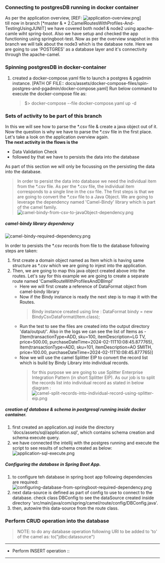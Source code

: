### Connecting to postgresDB running in docker container

As per the application overview, [REF: ![application-overview.png](..%2Fassets%2Fimages%2Fapplication-overview.png)]
<br>
till now in branch [*master & * 2.CamelRoutesWithProfiles-And-TestingUsingJUNIT] we have covered both node1 & node2 using apache-camle wiht spring-boot. Also we have setup and checked the app functioning using springboot-test.
Now as per the overview snapshot in this branch we will talk about the node3 which is the database note. Here we are going to use 'POSTGRES' as a database layer and it's connectivity through the apache-camel.

### Spinning postgresDB in docker-container
1. created a docker-compose.yaml file to launch a postgres & pgadmin instance. [PATH OF FILE:: docs/assets/docker-compose-files/spin-postgres-and-pgadmin/docker-compose.yaml]
   Run below command to execute the docker-compose file as: <br/>
   > $> docker-compose --file docker-compose.yaml up -d

### Sets of activity to be part of this branch
In this we will see how to parse the *.csv file & create a java object out of it. Now the question is why we have to parse the *.csv file in the first place. Let's take a look on the application overview again.   
<b>The next activity in the flows is the</b> 
 * Data Validation Check
 * followed by that we have to persists the data into the database

As part of this section we will only be focussing on the persisting the data into the database. 

> In order to persist the data into database we need the individual item from the *.csv file. As per the *.csv file, the individual item corresponds to a single line in the csv file. 
> The first steps is that we are going to convert the *.csv file to a Java Object. We are going to leverage the dependency named 'Camel-Bindy' library which is part of the camel family.
> ![camel-bindy-from-csv-to-javaObject-dependency.png](..%2Fassets%2Fimages%2Fcamel-bindy-from-csv-to-javaObject-dependency.png)
> 

##### camel-bindy library dependency
![camel-bindy-required-dependency.png](..%2Fassets%2Fimages%2Fcamel-bindy-required-dependency.png)

In order to persists the *.csv records from file to the database following steps are taken:
1. first create a domain object named as Item which is having same structure as *.csv which we are going to injest into the application.
2. Then, we are going to map this java object created above into the routes. Let's say for this example we are going to create a separate route named 'CamelRouteWithProfilesAndDBImpl'
   * Here we will first create a reference of DataFormat object from camel-bindy library
   * Now if the Bindy instance is ready the next step is to map it with the Routes.
     > Bindy instance created using line : DataFormat bindy = new BindyCsvDataFormat(Item.class);
     > 
   * Run the test to see the files are created into the output directory 'data/output/'. Also in the logs we can see the list of Items as -<br/> [Item(transactionType=ADD, sku=100, itemDescription=LG TV, price=500.00, purchaseDateTime=2024-02-11T10:08:45.877765), Item(transactionType=ADD, sku=101, itemDescription=AO SMITH, price=100.00, purchaseDateTime=2024-02-11T10:08:45.877765)]
   * Now we will use the camel Splitter EIP to convert the record list which is build by Bindy Library into individual records.
     > for this purpose we are going to use Splitter Enterprise Integration Pattern (in short Splitter EIP). As our job is to split the records list into individual record as stated in below diagram :
       ![camel-split-records-into-individual-record-using-splitter-eip.png](..%2Fassets%2Fimages%2Fcamel-split-records-into-individual-record-using-splitter-eip.png)

##### creation of database & schema in postgresql running inside docker container.
1. first created an application.sql inside the directory 'docs/assets/sql/application.sql', which contains schema creation and schema execute query.
2. we have connected the intellij with the postgres running and execute the script to see results of schema created as below:
   ![application-sql-execute.png](..%2Fassets%2Fimages%2Fapplication-sql-execute.png)

##### Configuring the database in Spring Boot App.
1. to configure teh database in spring boot app following dependencies are required:
   ![configuring-database-from-springboot-required-dependency.png](..%2Fassets%2Fimages%2Fconfiguring-database-from-springboot-required-dependency.png)
2. next data-source is defined as part of config to use to connect to the database.
   check class DBConfig to see the dataSource created inside directory 'src/main/java/com/spring/camel/route/config/DBConfig.java'.
3. then, autowire this data-source from the route class.


### Perform CRUD operation into the database
 > NOTE: to do any database operation following URI to be added to 'to' of the camel as:
    to("jdbc:datasource")

-----------
* Perform INSERT operation ::
        

-----------
